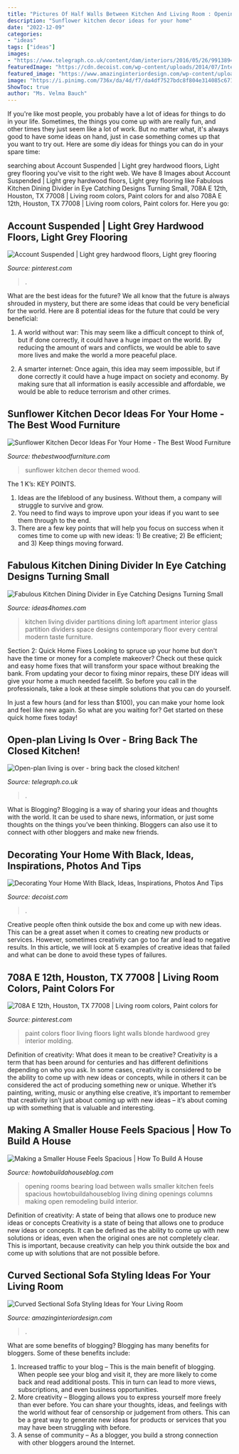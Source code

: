 ```yaml
---
title: "Pictures Of Half Walls Between Kitchen And Living Room : Opening Rooms Bearing Load Between Walls Smaller Kitchen Feels Spacious Howtobuildahouseblog Living Dining Openings Columns Making Open Remodeling Build Interior"
description: "Sunflower kitchen decor ideas for your home"
date: "2022-12-09"
categories:
- "ideas"
tags: ["ideas"]
images:
- "https://www.telegraph.co.uk/content/dam/interiors/2016/05/26/99138941-open-plan-kitchens-features-xlarge_trans_NvBQzQNjv4BqqVzuuqpFlyLIwiB6NTmJwfSVWeZ_vEN7c6bHu2jJnT8.jpg"
featuredImage: "https://cdn.decoist.com/wp-content/uploads/2014/07/Interesting-powder-room-design-in-black.jpg"
featured_image: "https://www.amazinginteriordesign.com/wp-content/uploads/2018/10/6.jpg"
image: "https://i.pinimg.com/736x/da/4d/f7/da4df7527bdc8f804e314085c67132dd--blonde-hardwood-floors-floor-molding.jpg"
ShowToc: true
author: "Ms. Velma Bauch"
---
```



If you're like most people, you probably have a lot of ideas for things to do in your life. Sometimes, the things you come up with are really fun, and other times they just seem like a lot of work. But no matter what, it's always good to have some ideas on hand, just in case something comes up that you want to try out. Here are some diy ideas for things you can do in your spare time: 

	

		
searching about Account Suspended | Light grey hardwood floors, Light grey flooring you've visit to the right web. We have 8 Images about Account Suspended | Light grey hardwood floors, Light grey flooring like Fabulous Kitchen Dining Divider in Eye Catching Designs Turning Small, 708A E 12th, Houston, TX 77008 | Living room colors, Paint colors for and also 708A E 12th, Houston, TX 77008 | Living room colors, Paint colors for. Here you go:
		
    
## Account Suspended | Light Grey Hardwood Floors, Light Grey Flooring

<img loading=lazy src="https://i.pinimg.com/736x/5e/6c/76/5e6c76e0c7b68f03abeef0821046bed7.jpg" onerror="this.onerror=null;this.src='https://tse1.mm.bing.net/th?id=OIP.GyT1HJB5_XKYyAMaJsKv-QAAAA&amp;pid=15.1';" alt="Account Suspended | Light grey hardwood floors, Light grey flooring">

_Source: pinterest.com_

>. 

	

What are the best ideas for the future?
We all know that the future is always shrouded in mystery, but there are some ideas that could be very beneficial for the world. Here are 8 potential ideas for the future that could be very beneficial:
1. A world without war: This may seem like a difficult concept to think of, but if done correctly, it could have a huge impact on the world. By reducing the amount of wars and conflicts, we would be able to save more lives and make the world a more peaceful place.

2. A smarter internet: Once again, this idea may seem impossible, but if done correctly it could have a huge impact on society and economy. By making sure that all information is easily accessible and affordable, we would be able to reduce terrorism and other crimes.


    
## Sunflower Kitchen Decor Ideas For Your Home - The Best Wood Furniture

<img loading=lazy src="https://thebestwoodfurniture.com/wp-content/uploads/2018/09/Awesome-Kitchen-Sun-Flowers.jpg" onerror="this.onerror=null;this.src='https://tse1.mm.bing.net/th?id=OIP.T5khY03suDBuypc6kuJGFAHaKx&amp;pid=15.1';" alt="Sunflower Kitchen Decor Ideas For Your Home - The Best Wood Furniture">

_Source: thebestwoodfurniture.com_

>sunflower kitchen decor themed wood. 

	

The 1 K’s: KEY POINTS.
1. Ideas are the lifeblood of any business. Without them, a company will struggle to survive and grow.
2. You need to find ways to improve upon your ideas if you want to see them through to the end.
3. There are a few key points that will help you focus on success when it comes time to come up with new ideas: 1) Be creative; 2) Be efficient; and 3) Keep things moving forward.

    
## Fabulous Kitchen Dining Divider In Eye Catching Designs Turning Small

<img loading=lazy src="http://www.ideas4homes.com/wp-content/uploads/2015/12/Modern-Kitchen-Dining-Divider-Desaign-Ideas-with-Big-White-Wall-on-Wooden-Floor.jpeg" onerror="this.onerror=null;this.src='https://tse4.mm.bing.net/th?id=OIP.z56HiWR-fjOHMWHpyFzSYAHaFj&amp;pid=15.1';" alt="Fabulous Kitchen Dining Divider in Eye Catching Designs Turning Small">

_Source: ideas4homes.com_

>kitchen living divider partitions dining loft apartment interior glass partition dividers space designs contemporary floor every central modern taste furniture. 

	

Section 2: Quick Home Fixes
Looking to spruce up your home but don't have the time or money for a complete makeover? Check out these quick and easy home fixes that will transform your space without breaking the bank.
From updating your decor to fixing minor repairs, these DIY ideas will give your home a much needed facelift. So before you call in the professionals, take a look at these simple solutions that you can do yourself.

In just a few hours (and for less than $100), you can make your home look and feel like new again. So what are you waiting for? Get started on these quick home fixes today!

    
## Open-plan Living Is Over - Bring Back The Closed Kitchen!

<img loading=lazy src="https://www.telegraph.co.uk/content/dam/interiors/2016/05/26/99138941-open-plan-kitchens-features-xlarge_trans_NvBQzQNjv4BqqVzuuqpFlyLIwiB6NTmJwfSVWeZ_vEN7c6bHu2jJnT8.jpg" onerror="this.onerror=null;this.src='https://tse4.mm.bing.net/th?id=OIP.-pwlTb_bgN2mdwnrX3a-NAHaEo&amp;pid=15.1';" alt="Open-plan living is over - bring back the closed kitchen!">

_Source: telegraph.co.uk_

>. 

	

What is Blogging?
Blogging is a way of sharing your ideas and thoughts with the world. It can be used to share news, information, or just some thoughts on the things you’ve been thinking. Bloggers can also use it to connect with other bloggers and make new friends.

    
## Decorating Your Home With Black, Ideas, Inspirations, Photos And Tips

<img loading=lazy src="https://cdn.decoist.com/wp-content/uploads/2014/07/Interesting-powder-room-design-in-black.jpg" onerror="this.onerror=null;this.src='https://tse2.mm.bing.net/th?id=OIP.HlyIfi_i6Q4vToPQuiwULAHaK9&amp;pid=15.1';" alt="Decorating Your Home With Black, Ideas, Inspirations, Photos And Tips">

_Source: decoist.com_

>. 

	

Creative people often think outside the box and come up with new ideas. This can be a great asset when it comes to creating new products or services. However, sometimes creativity can go too far and lead to negative results. In this article, we will look at 5 examples of creative ideas that failed and what can be done to avoid these types of failures.

    
## 708A E 12th, Houston, TX 77008 | Living Room Colors, Paint Colors For

<img loading=lazy src="https://i.pinimg.com/736x/da/4d/f7/da4df7527bdc8f804e314085c67132dd--blonde-hardwood-floors-floor-molding.jpg" onerror="this.onerror=null;this.src='https://tse4.mm.bing.net/th?id=OIP.VYxnt0u1Euxh04ehvUoHHAHaE7&amp;pid=15.1';" alt="708A E 12th, Houston, TX 77008 | Living room colors, Paint colors for">

_Source: pinterest.com_

>paint colors floor living floors light walls blonde hardwood grey interior molding. 

	

Definition of creativity: What does it mean to be creative?
Creativity is a term that has been around for centuries and has different definitions depending on who you ask. In some cases, creativity is considered to be the ability to come up with new ideas or concepts, while in others it can be considered the act of producing something new or unique. Whether it’s painting, writing, music or anything else creative, it’s important to remember that creativity isn’t just about coming up with new ideas – it’s about coming up with something that is valuable and interesting.

    
## Making A Smaller House Feels Spacious | How To Build A House

<img loading=lazy src="http://www.howtobuildahouseblog.com/wp-content/uploads/2011/06/opening-between-rooms1.jpg" onerror="this.onerror=null;this.src='https://tse1.mm.bing.net/th?id=OIP.3zTkIRg7pn1t1Rjc4gl-qgHaEx&amp;pid=15.1';" alt="Making a Smaller House Feels Spacious | How To Build A House">

_Source: howtobuildahouseblog.com_

>opening rooms bearing load between walls smaller kitchen feels spacious howtobuildahouseblog living dining openings columns making open remodeling build interior. 

	

Definition of creativity: A state of being that allows one to produce new ideas or concepts
Creativity is a state of being that allows one to produce new ideas or concepts. It can be defined as the ability to come up with new solutions or ideas, even when the original ones are not completely clear. This is important, because creativity can help you think outside the box and come up with solutions that are not possible before.

    
## Curved Sectional Sofa Styling Ideas For Your Living Room

<img loading=lazy src="https://www.amazinginteriordesign.com/wp-content/uploads/2018/10/6.jpg" onerror="this.onerror=null;this.src='https://tse4.mm.bing.net/th?id=OIP.m_Jop5Q2cts44_jz7C_uQgHaK6&amp;pid=15.1';" alt="Curved Sectional Sofa Styling Ideas for Your Living Room">

_Source: amazinginteriordesign.com_

>. 

	

What are some benefits of blogging?
Blogging has many benefits for bloggers. Some of these benefits include: 
1. Increased traffic to your blog – This is the main benefit of blogging. When people see your blog and visit it, they are more likely to come back and read additional posts. This in turn can lead to more views, subscriptions, and even business opportunities. 
2. More creativity – Blogging allows you to express yourself more freely than ever before. You can share your thoughts, ideas, and feelings with the world without fear of censorship or judgement from others. This can be a great way to generate new ideas for products or services that you may have been struggling with before. 
3. A sense of community – As a blogger, you build a strong connection with other bloggers around the Internet.

